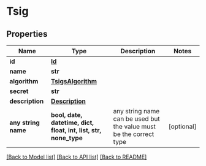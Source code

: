 # Tsig


## Properties
Name | Type | Description | Notes
------------ | ------------- | ------------- | -------------
**id** | [**Id**](Id.md) |  | 
**name** | **str** |  | 
**algorithm** | [**TsigsAlgorithm**](TsigsAlgorithm.md) |  | 
**secret** | **str** |  | 
**description** | [**Description**](Description.md) |  | 
**any string name** | **bool, date, datetime, dict, float, int, list, str, none_type** | any string name can be used but the value must be the correct type | [optional]

[[Back to Model list]](../README.md#documentation-for-models) [[Back to API list]](../README.md#documentation-for-api-endpoints) [[Back to README]](../README.md)


